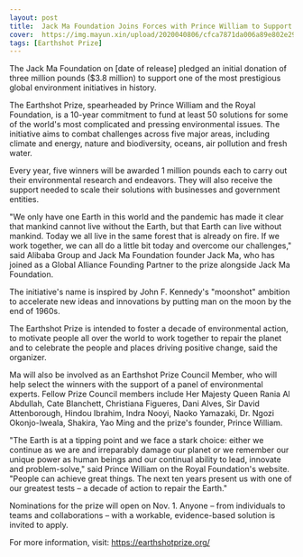 ```yaml
---
layout: post
title:  Jack Ma Foundation Joins Forces with Prince William to Support the Earthshot Prize
cover:  https://img.mayun.xin/upload/2020040806/cfca7871da006a89e802e29fbeb3cc0c.png
tags: [Earthshot Prize]
---
```


The Jack Ma Foundation on [date of release] pledged an initial donation of three million pounds ($3.8 million) to support one of the most prestigious global environment initiatives in history.

The Earthshot Prize, spearheaded by Prince William and the Royal Foundation, is a 10-year commitment to fund at least 50 solutions for some of the world's most complicated and pressing environmental issues. The initiative aims to combat challenges across five major areas, including climate and energy, nature and biodiversity, oceans, air pollution and fresh water. 

Every year, five winners will be awarded 1 million pounds each to carry out their environmental research and endeavors. They will also receive the support needed to scale their solutions with businesses and government entities. 

"We only have one Earth in this world and the pandemic has made it clear that mankind cannot live without the Earth, but that Earth can live without mankind. Today we all live in the same forest that is already on fire. If we work together, we can all do a little bit today and overcome our challenges," said Alibaba Group and Jack Ma Foundation founder Jack Ma, who has joined as a Global Alliance Founding Partner to the prize alongside Jack Ma Foundation.

The initiative's name is inspired by John F. Kennedy's "moonshot" ambition to accelerate new ideas and innovations by putting man on the moon by the end of 1960s.

The Earthshot Prize is intended to foster a decade of environmental action, to motivate people all over the world to work together to repair the planet and to celebrate the people and places driving positive change, said the organizer. 

Ma will also be involved as an Earthshot Prize Council Member, who will help select the winners with the support of a panel of environmental experts. Fellow Prize Council members include Her Majesty Queen Rania Al Abdullah, Cate Blanchett, Christiana Figueres, Dani Alves, Sir David Attenborough, Hindou Ibrahim, Indra Nooyi, Naoko Yamazaki, Dr. Ngozi Okonjo-Iweala, Shakira, Yao Ming and the prize's founder, Prince William. 

"The Earth is at a tipping point and we face a stark choice: either we continue as we are and irreparably damage our planet or we remember our unique power as human beings and our continual ability to lead, innovate and problem-solve," said Prince William on the Royal Foundation's website. "People can achieve great things. The next ten years present us with one of our greatest tests – a decade of action to repair the Earth."

Nominations for the prize will open on Nov. 1. Anyone – from individuals to teams and collaborations – with a workable, evidence-based solution is invited to apply.  

For more information, visit: https://earthshotprize.org/